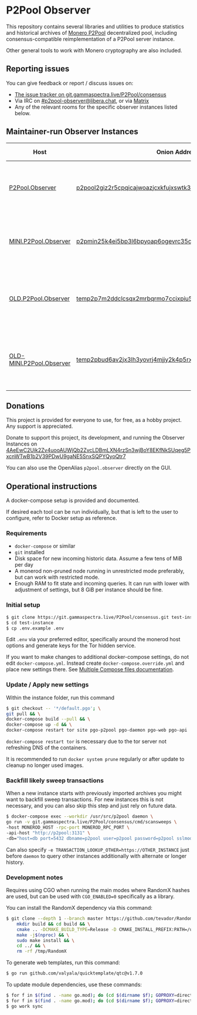 # P2Pool Observer

This repository contains several libraries and utilities to produce statistics and historical archives of [Monero P2Pool](https://github.com/SChernykh/p2pool) decentralized pool, including consensus-compatible reimplementation of a P2Pool server instance.

Other general tools to work with Monero cryptography are also included.

## Reporting issues

You can give feedback or report / discuss issues on:
* [The issue tracker on git.gammaspectra.live/P2Pool/consensus](https://git.gammaspectra.live/P2Pool/consensus/issues?state=open)
* Via IRC on [#p2pool-observer@libera.chat](ircs://irc.libera.chat/#p2pool-observer), or via [Matrix](https://matrix.to/#/#p2pool-observer:monero.social)
* Any of the relevant rooms for the specific observer instances listed below.

## Maintainer-run Observer Instances

| Host                                                          | Onion Address                                                                                                                            | IRC Channel                                                                                                                                                         | Notes                                                                        |
|---------------------------------------------------------------|------------------------------------------------------------------------------------------------------------------------------------------|---------------------------------------------------------------------------------------------------------------------------------------------------------------------|------------------------------------------------------------------------------|
| [P2Pool.Observer](https://p2pool.observer/)                   | [p2pool2giz2r5cpqicajwoazjcxkfujxswtk3jolfk2ubilhrkqam2id.onion](http://p2pool2giz2r5cpqicajwoazjcxkfujxswtk3jolfk2ubilhrkqam2id.onion/) | [#p2pool-log](ircs://irc.libera.chat/#p2pool-log) or [Matrix](https://matrix.to/#/#p2pool-log:monero.social)                                                        | Tracking up-to-date [Main P2Pool](https://p2pool.io/) on Mainnet             | 
| [MINI.P2Pool.Observer](https://mini.p2pool.observer/)         | [p2pmin25k4ei5bp3l6bpyoap6ogevrc35c3hcfue7zfetjpbhhshxdqd.onion](http://p2pmin25k4ei5bp3l6bpyoap6ogevrc35c3hcfue7zfetjpbhhshxdqd.onion/) | [#p2pool-mini](ircs://irc.libera.chat/#p2pool-mini) or [Matrix](https://matrix.to/#/#p2pool-mini:libera.chat) [[2]](https://matrix.to/#/#p2pool-mini:monero.social) | Tracking up-to-date [Mini P2Pool](https://p2pool.io/mini/) on Mainnet        |
| [OLD.P2Pool.Observer](https://old.p2pool.observer/)           | [temp2p7m2ddclcsqx2mrbqrmo7ccixpiu5s2cz2c6erxi2lppptdvxqd.onion](http://temp2p7m2ddclcsqx2mrbqrmo7ccixpiu5s2cz2c6erxi2lppptdvxqd.onion/) | [#p2pool-log](ircs://irc.libera.chat/#p2pool-log) or [Matrix](https://matrix.to/#/#p2pool-log:monero.social)                                                        | Tracking old fork pre-v3.0 [Main P2Pool](https://p2pool.io/) on Mainnet      |
| [OLD-MINI.P2Pool.Observer](https://old-mini.p2pool.observer/) | [temp2pbud6av2jx3lh3yovrj4mjjy2k4p5rxydviosp356ndzs4nd6yd.onion](http://temp2pbud6av2jx3lh3yovrj4mjjy2k4p5rxydviosp356ndzs4nd6yd.onion/) | [#p2pool-mini](ircs://irc.libera.chat/#p2pool-mini) or [Matrix](https://matrix.to/#/#p2pool-mini:libera.chat) [[2]](https://matrix.to/#/#p2pool-mini:monero.social) | Tracking old fork pre-v3.0 [Mini P2Pool](https://p2pool.io/mini/) on Mainnet |

## Donations
This project is provided for everyone to use, for free, as a hobby project. Any support is appreciated.

Donate to support this project, its development, and running the Observer Instances on [4AeEwC2Uik2Zv4uooAUWjQb2ZvcLDBmLXN4rzSn3wjBoY8EKfNkSUqeg5PxcnWTwB1b2V39PDwU9gaNE5SnxSQPYQyoQtr7](monero:4AeEwC2Uik2Zv4uooAUWjQb2ZvcLDBmLXN4rzSn3wjBoY8EKfNkSUqeg5PxcnWTwB1b2V39PDwU9gaNE5SnxSQPYQyoQtr7?tx_description=P2Pool.Observer)

You can also use the OpenAlias `p2pool.observer` directly on the GUI.

## Operational instructions

A docker-compose setup is provided and documented.

If desired each tool can be run individually, but that is left to the user to configure, refer to Docker setup as reference.  

### Requirements
* `docker-compose` or similar
* `git` installed
* Disk space for new incoming historic data. Assume a few tens of MiB per day
* A monerod non-pruned node running in unrestricted mode preferably, but can work with restricted mode. 
* Enough RAM to fit state and incoming queries. It can run with lower with adjustment of settings, but 8 GiB per instance should be fine.

### Initial setup
```bash
$ git clone https://git.gammaspectra.live/P2Pool/consensus.git test-instance
$ cd test-instance
$ cp .env.example .env
```
Edit `.env` via your preferred editor, specifically around the monerod host options and generate keys for the Tor hidden service.

If you want to make changes to additional docker-compose settings, do not edit `docker-compose.yml`. Instead create `docker-compose.override.yml` and place new settings there. See [Multiple Compose files documentation](https://docs.docker.com/compose/extends/#multiple-compose-files).

### Update / Apply new settings
Within the instance folder, run this command
```bash
$ git checkout -- '*/default.pgo'; \
git pull && \
docker-compose build --pull && \
docker-compose up -d && \
docker-compose restart tor site pgo-p2pool pgo-daemon pgo-web pgo-api
```
`docker-compose restart tor` is necessary due to the tor server not refreshing DNS of the containers.

It is recommended to run `docker system prune` regularly or after update to cleanup no longer used images.

### Backfill likely sweep transactions
When a new instance starts with previously imported archives you might want to backfill sweep transactions. For new instances this is not necessary, and you can also skip this step and just rely on future data.
```bash
$ docker-compose exec --workdir /usr/src/p2pool daemon \
go run -v git.gammaspectra.live/P2Pool/consensus/cmd/scansweeps \
-host MONEROD_HOST -rpc-port MONEROD_RPC_PORT \
-api-host "http://p2pool:3131" \
-db="host=db port=5432 dbname=p2pool user=p2pool password=p2pool sslmode=disable"
```

Can also specify `-e TRANSACTION_LOOKUP_OTHER=https://OTHER_INSTANCE` just before `daemon` to query other instances additionally with alternate or longer history.


### Development notes

Requires using CGO when running the main modes where RandomX hashes are used, but can be used with `CGO_ENABLED=0` specifically as a library.

You can install the RandomX dependency via this command:
```bash
$ git clone --depth 1 --branch master https://github.com/tevador/RandomX.git /tmp/RandomX && cd /tmp/RandomX && \
    mkdir build && cd build && \
    cmake .. -DCMAKE_BUILD_TYPE=Release -D CMAKE_INSTALL_PREFIX:PATH=/usr && \
    make -j$(nproc) && \
    sudo make install && \
    cd ../ && \
    rm -rf /tmp/RandomX
```


To generate web templates, run this command:
```bash
$ go run github.com/valyala/quicktemplate/qtc@v1.7.0
```

To update module dependencies, use these commands:
```bash
$ for f in $(find . -name go.mod); do (cd $(dirname $f); GOPROXY=direct go get -u ./...); done
$ for f in $(find . -name go.mod); do (cd $(dirname $f); GOPROXY=direct go mod tidy); done
$ go work sync
```